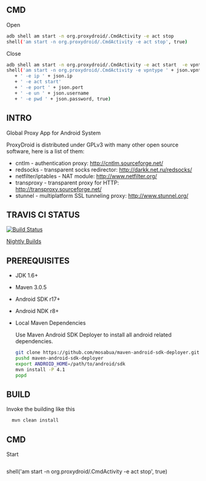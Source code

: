 ## CMD

Open
```bash
adb shell am start -n org.proxydroid/.CmdActivity -e act stop
shell('am start -n org.proxydroid/.CmdActivity -e act stop', true)
```

Close
```bash
adb shell am start -n org.proxydroid/.CmdActivity -e act start  -e vpntype typeValue  -e ip ipValue-e port portValue
shell('am start -n org.proxydroid/.CmdActivity -e vpntype ' + json.vpntype
   + ' -e ip ' + json.ip
   + ' -e act start'
   + ' -e port ' + json.port
   + ' -e un ' + json.username
   + ' -e pwd ' + json.password, true)
```

## INTRO

Global Proxy App for Android System

ProxyDroid is distributed under GPLv3 with many other open source software, 
here is a list of them:

 * cntlm - authentication proxy: http://cntlm.sourceforge.net/
 * redsocks - transparent socks redirector: http://darkk.net.ru/redsocks/
 * netfilter/iptables - NAT module: http://www.netfilter.org/
 * transproxy - transparent proxy for HTTP: http://transproxy.sourceforge.net/
 * stunnel - multiplatform SSL tunneling proxy: http://www.stunnel.org/

## TRAVIS CI STATUS

[![Build Status](https://secure.travis-ci.org/madeye/proxydroid.png)](http://travis-ci.org/madeye/proxydroid)

[Nightly Builds](http://buildbot.sinaapp.com)

## PREREQUISITES

* JDK 1.6+
* Maven 3.0.5
* Android SDK r17+
* Android NDK r8+

* Local Maven Dependencies

  Use Maven Android SDK Deployer to install all android related dependencies.

  ```bash
  git clone https://github.com/mosabua/maven-android-sdk-deployer.git 
  pushd maven-android-sdk-deployer
  export ANDROID_HOME=/path/to/android/sdk
  mvn install -P 4.1
  popd
  ```

## BUILD

Invoke the building like this

```bash
  mvn clean install
```

## CMD

Start

``` bash

```

shell('am start -n org.proxydroid/.CmdActivity -e act stop', true)